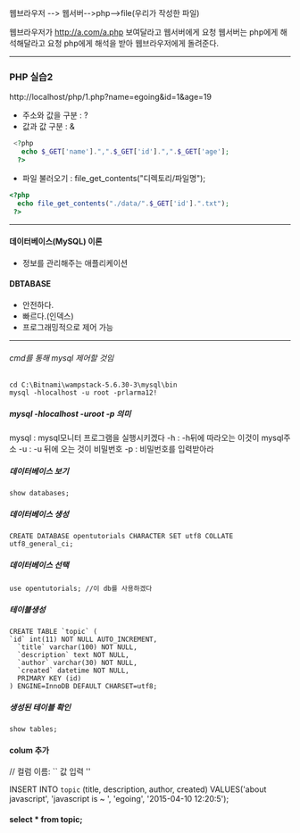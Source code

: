 웹브라우저 --> 웹서버-->php-->file(우리가 작성한 파일)

웹브라우저가 http://a.com/a.php 보여달라고 웹서버에게 요청 웹서버는 php에게 해석해달라고 요청 php에게 해석을 받아 웹브라우저에게 돌려준다.

---

### PHP 실습2

http://localhost/php/1.php?name=egoing&id=1&age=19

-	주소와 값을 구분 : ?
-	값과 값 구분 : &

```php
 <?php
   echo $_GET['name'].",".$_GET['id'].",".$_GET['age'];
  ?>
```

-	파일 불러오기 : file_get_contents("디렉토리/파일명");

```php
<?php
  echo file_get_contents("./data/".$_GET['id'].".txt");
 ?>
```

---

#### 데이터베이스(MySQL) 이론

-	정보를 관리해주는 애플리케이션

#### DBTABASE

-	안전하다.
-	빠르다.(인덱스)
-	프로그래밍적으로 제어 가능

---

###### cmd를 통해 mysql 제어할 것임

```
cd C:\Bitnami\wampstack-5.6.30-3\mysql\bin
mysql -hlocalhost -u root -prlarma12!
```

##### mysql -hlocalhost -uroot -p 의미

mysql : mysql모니터 프로그램을 실행시키겠다 -h : -h뒤에 따라오는 이것이 mysql주소 -u : -u 뒤에 오는 것이 비밀번호 -p : 비밀번호를 입력받아라

##### 데이터베이스 보기

```
show databases;
```

##### 데이터베이스 생성

```
CREATE DATABASE opentutorials CHARACTER SET utf8 COLLATE utf8_general_ci;
```

##### 데이터베이스 선택

```
use opentutorials; //이 db를 사용하겠다
```

##### 테이블생성

```
CREATE TABLE `topic` (
`id` int(11) NOT NULL AUTO_INCREMENT,
  `title` varchar(100) NOT NULL,
  `description` text NOT NULL,
  `author` varchar(30) NOT NULL,
  `created` datetime NOT NULL,
  PRIMARY KEY (id)
) ENGINE=InnoDB DEFAULT CHARSET=utf8;
```

##### 생성된 테이블 확인

```
show tables;
```

#### colum 추가

// 컬럼 이름: \`` 값 입력 ''

INSERT INTO `topic` (title, description, author, created) VALUES('about javascript', 'javascript is ~ ', 'egoing', '2015-04-10 12:20:5');

#### select * from topic;
